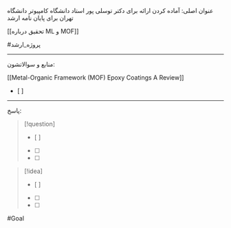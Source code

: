  عنوان اصلی:
 آماده کردن ارائه برای دکتر توسلی پور استاد دانشگاه کامپیوتر دانشگاه تهران برای پایان نامه ارشد

[[تحقیق درباره ML و MOF]]

#پروژه_ارشد


---

 منابع و سوالاتشون:
 
[[Metal-Organic Framework (MOF) Epoxy Coatings A Review]]
- [ ]  




---

پاسخ:








> [!question] 
>- [ ] 
>- [ ]  
>- [ ] 


> [!idea] 
> - [ ] 
>- [ ] 
>- [ ] 

#Goal